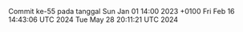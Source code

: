 Commit ke-55 pada tanggal Sun Jan 01 14:00 2023 +0100
Fri Feb 16 14:43:06 UTC 2024
Tue May 28 20:11:21 UTC 2024
